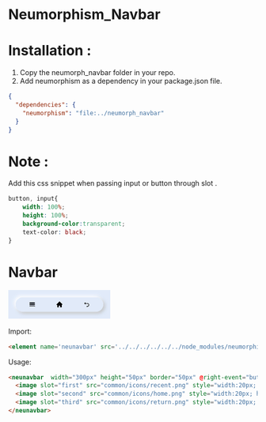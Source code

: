 # Neumorphism_Navbar

# Installation :

1. Copy the neumorph_navbar folder in your repo.
2. Add neumorphism as a dependency in your package.json file.

```json
{
  "dependencies": {
    "neumorphism": "file:../neumorph_navbar"
  }
}
```

# Note :

Add this css snippet when passing input or button through slot .

```css
button, input{
    width: 100%;
    height: 100%;
    background-color:transparent;
    text-color: black;
}
```

# Navbar

<img src="sample_images/navbar.png" width="" height="">

Import:
```html
<element name='neunavbar' src='../../../../../../node_modules/neumorphism/navbar/navbar.hml'></element>
```

Usage:
```html
<neunavbar  width="300px" height="50px" border="50px" @right-event="buttonClick" @middle-event="buttonClick" @left-event="buttonClick">
  <image slot="first" src="common/icons/recent.png" style="width:20px; height: 20px;" ></image>
  <image slot="second" src="common/icons/home.png" style="width:20px; height: 20px;" ></image>
  <image slot="third" src="common/icons/return.png" style="width:20px; height: 20px;" ></image>
</neunavbar>
```
